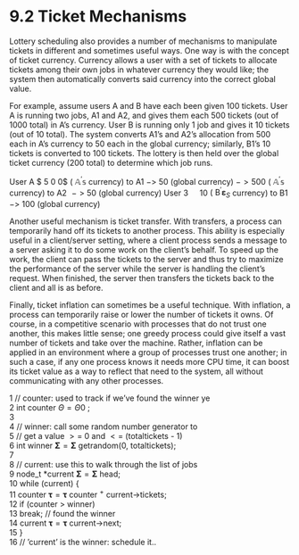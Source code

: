 # 9.2 Ticket Mechanisms  

Lottery scheduling also provides a number of mechanisms to manipulate tickets in different and sometimes useful ways. One way is with the concept of ticket currency. Currency allows a user with a set of tickets to allocate tickets among their own jobs in whatever currency they would like; the system then automatically converts said currency into the correct global value.  

For example, assume users A and B have each been given 100 tickets. User A is running two jobs, A1 and A2, and gives them each 500 tickets (out of 1000 total) in A’s currency. User B is running only 1 job and gives it 10 tickets (out of 10 total). The system converts A1’s and A2’s allocation from 500 each in A’s currency to 50 each in the global currency; similarly, B1’s 10 tickets is converted to 100 tickets. The lottery is then held over the global ticket currency (200 total) to determine which job runs.  

User A $ 5 0 0$ ( $\mathbb { A } ^ { \prime } \mathbb { s }$ currency) to A1 $- >$ 50 (global currency) $- > 5 0 0$ ( $\mathbb { A } ^ { \prime } \mathbb { s }$ currency) to A2 $\mathrel { - } >$ 50 (global currency) User $3 \  \quad 1 0$ ( $\mathbf { \mathrm { B ^ { \prime } } } \mathbf { \varepsilon } _ { S }$ currency) to B1 $- > \ 1 0 0$ (global currency)  

Another useful mechanism is ticket transfer. With transfers, a process can temporarily hand off its tickets to another process. This ability is especially useful in a client/server setting, where a client process sends a message to a server asking it to do some work on the client’s behalf. To speed up the work, the client can pass the tickets to the server and thus try to maximize the performance of the server while the server is handling the client’s request. When finished, the server then transfers the tickets back to the client and all is as before.  

Finally, ticket inflation can sometimes be a useful technique. With inflation, a process can temporarily raise or lower the number of tickets it owns. Of course, in a competitive scenario with processes that do not trust one another, this makes little sense; one greedy process could give itself a vast number of tickets and take over the machine. Rather, inflation can be applied in an environment where a group of processes trust one another; in such a case, if any one process knows it needs more CPU time, it can boost its ticket value as a way to reflect that need to the system, all without communicating with any other processes.  

1 // counter: used to track if we’ve found the winner ye   
2 int counter $\mathit { \Theta } = \mathit { \Theta } 0$ ;   
3   
4 // winner: call some random number generator to   
5 // get a value $> = ~ 0$ and $< =$ (totaltickets - 1)   
6 int winner $\mathbf { \Sigma } = \mathbf { \Sigma }$ getrandom(0, totaltickets);   
7   
8 // current: use this to walk through the list of jobs   
9 node_t \*current $\mathbf { \Sigma } = \mathbf { \Sigma }$ head;   
10 while (current) {   
11 counter $\mathbf { \tau } = \mathbf { \tau }$ counter $^ +$ current->tickets;   
12 if (counter $>$ winner)   
13 break; // found the winner   
14 current $\mathbf { \tau } = \mathbf { \tau }$ current->next;   
15 }   
16 // ’current’ is the winner: schedule it..  

